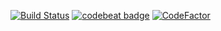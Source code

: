[![Build Status](https://travis-ci.org/MarcelloAndrade/school.svg?branch=master)](https://travis-ci.org/MarcelloAndrade/school)
<a href="https://codebeat.co/projects/github-com-marcelloandrade-school-master"><img alt="codebeat badge" src="https://codebeat.co/badges/c75870ac-cdad-48d4-8819-ef6e215bc7c6" /></a>
[![CodeFactor](https://www.codefactor.io/repository/github/marcelloandrade/school/badge)](https://www.codefactor.io/repository/github/marcelloandrade/school)
